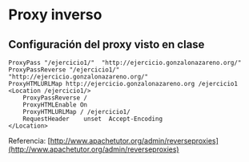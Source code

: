 # Proxy inverso

## Configuración del proxy visto en clase

	ProxyPass "/ejercicio1/"  "http://ejercicio.gonzalonazareno.org/"
    ProxyPassReverse "/ejercicio1/"  "http://ejercicio.gonzalonazareno.org/"
    ProxyHTMLURLMap http://ejercicio.gonzalonazareno.org /ejercicio1
    <Location /ejercicio1/>
        ProxyPassReverse /
        ProxyHTMLEnable On
        ProxyHTMLURLMap / /ejercicio1/
        RequestHeader    unset  Accept-Encoding
    </Location>

Referencia: [http://www.apachetutor.org/admin/reverseproxies](http://www.apachetutor.org/admin/reverseproxies)